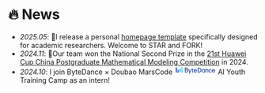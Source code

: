 # 🔥 News

- *2025.05*: 🎉I release a personal [homepage template](https://github.com/yuchaozhi/yuchaozhi.github.io) specifically designed for academic researchers. Welcome to STAR and FORK!
- *2024.11*: 🎉Our team won the National Second Prize in the [21st Huawei Cup China Postgraduate Mathematical Modeling Competition](https://sms.hainanu.edu.cn/info/1421/5601.htm) in 2024.
- *2024.10*: I join ByteDance × Doubao MarsCode <img src='./images/tiktok.png' style='width: 6em;'> AI Youth Training Camp as an intern!
